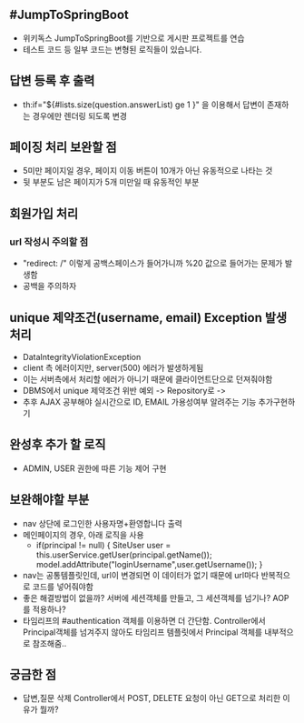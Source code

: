 #JumpToSpringBoot
---

- 위키독스 JumpToSpringBoot를 기반으로 게시판 프로젝트를 연습
- 테스트 코드 등 일부 코드는 변형된 로직들이 있습니다.



## 답변 등록 후 출력
- th:if="${#lists.size(question.answerList) ge 1 }" 을 이용해서 답변이 존재하는 경우에만 렌더링 되도록 변경


## 페이징 처리 보완할 점
- 5미만 페이지일 경우, 페이지 이동 버튼이 10개가 아닌 유동적으로 나타는 것
- 뒷 부분도 남은 페이지가 5개 미만일 때 유동적인 부분


## 회원가입 처리
### url 작성시 주의할 점
- "redirect: /" 이렇게 공백스페이스가 들어가니까 %20 값으로 들어가는 문제가 발생함
- 공백을 주의하자

## unique 제약조건(username, email) Exception 발생 처리
- DataIntegrityViolationException
- client 측 에러이지만, server(500) 에러가 발생하게됨
- 이는 서버측에서 처리할 에러가 아니기 때문에 클라이언트단으로 던져줘야함
- DBMS에서 unique 제약조건 위반 예외 -> Repository로 -> 
- 추후 AJAX 공부해야 실시간으로 ID, EMAIL 가용성여부 알려주는 기능 추가구현하기


## 완성후 추가 할 로직
- ADMIN, USER 권한에 따른 기능 제어 구현

## 보완해야할 부분
- nav 상단에 로그인한 사용자명+환영합니다 출력
- 메인페이지의 경우, 아래 로직을 사용
  - if(principal != null) {
    SiteUser  user = this.userService.getUser(principal.getName());
    model.addAttribute("loginUsername",user.getUsername());
    }
- nav는 공통템플릿인데, url이 변경되면 이 데이터가 없기 때문에 url마다 반복적으로 코드를 넣어줘야함
- 좋은 해결방법이 없을까? 서버에 세션객체를 만들고, 그 세션객체를 넘기나? AOP를 적용하나?
- 타임리프의 #authentication 객체를 이용하면 더 간단함. Controller에서 Principal객체를 넘겨주지 않아도
  타임리프 템플릿에서 Principal 객체를 내부적으로 참조해줌..


## 궁금한 점
- 답변,질문 삭제 Controller에서 POST, DELETE 요청이 아닌 GET으로 처리한 이유가 뭘까?